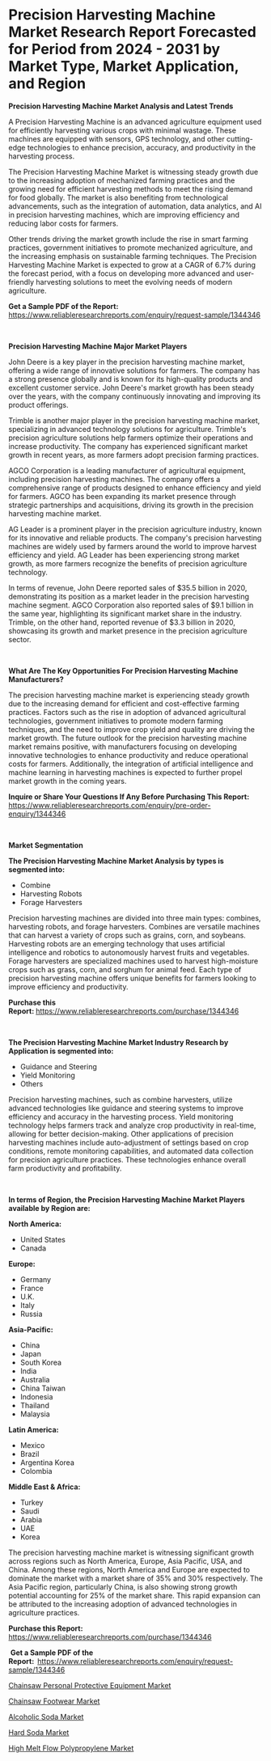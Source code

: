 <p><h1>Precision Harvesting Machine Market Research Report Forecasted for Period from 2024 -  2031 by Market Type, Market Application, and Region</h1></p><p><strong>Precision Harvesting Machine Market Analysis and Latest Trends</strong></p>
<p><p>A Precision Harvesting Machine is an advanced agriculture equipment used for efficiently harvesting various crops with minimal wastage. These machines are equipped with sensors, GPS technology, and other cutting-edge technologies to enhance precision, accuracy, and productivity in the harvesting process.</p><p>The Precision Harvesting Machine Market is witnessing steady growth due to the increasing adoption of mechanized farming practices and the growing need for efficient harvesting methods to meet the rising demand for food globally. The market is also benefiting from technological advancements, such as the integration of automation, data analytics, and AI in precision harvesting machines, which are improving efficiency and reducing labor costs for farmers.</p><p>Other trends driving the market growth include the rise in smart farming practices, government initiatives to promote mechanized agriculture, and the increasing emphasis on sustainable farming techniques. The Precision Harvesting Machine Market is expected to grow at a CAGR of 6.7% during the forecast period, with a focus on developing more advanced and user-friendly harvesting solutions to meet the evolving needs of modern agriculture.</p></p>
<p><strong>Get a Sample PDF of the Report:&nbsp;</strong> <a href="https://www.reliableresearchreports.com/enquiry/request-sample/1344346">https://www.reliableresearchreports.com/enquiry/request-sample/1344346</a></p>
<p>&nbsp;</p>
<p><strong>Precision Harvesting Machine Major Market Players</strong></p>
<p><p>John Deere is a key player in the precision harvesting machine market, offering a wide range of innovative solutions for farmers. The company has a strong presence globally and is known for its high-quality products and excellent customer service. John Deere's market growth has been steady over the years, with the company continuously innovating and improving its product offerings.</p><p>Trimble is another major player in the precision harvesting machine market, specializing in advanced technology solutions for agriculture. Trimble's precision agriculture solutions help farmers optimize their operations and increase productivity. The company has experienced significant market growth in recent years, as more farmers adopt precision farming practices.</p><p>AGCO Corporation is a leading manufacturer of agricultural equipment, including precision harvesting machines. The company offers a comprehensive range of products designed to enhance efficiency and yield for farmers. AGCO has been expanding its market presence through strategic partnerships and acquisitions, driving its growth in the precision harvesting machine market.</p><p>AG Leader is a prominent player in the precision agriculture industry, known for its innovative and reliable products. The company's precision harvesting machines are widely used by farmers around the world to improve harvest efficiency and yield. AG Leader has been experiencing strong market growth, as more farmers recognize the benefits of precision agriculture technology.</p><p>In terms of revenue, John Deere reported sales of $35.5 billion in 2020, demonstrating its position as a market leader in the precision harvesting machine segment. AGCO Corporation also reported sales of $9.1 billion in the same year, highlighting its significant market share in the industry. Trimble, on the other hand, reported revenue of $3.3 billion in 2020, showcasing its growth and market presence in the precision agriculture sector.</p></p>
<p>&nbsp;</p>
<p><strong>What Are The Key Opportunities For Precision Harvesting Machine Manufacturers?</strong></p>
<p><p>The precision harvesting machine market is experiencing steady growth due to the increasing demand for efficient and cost-effective farming practices. Factors such as the rise in adoption of advanced agricultural technologies, government initiatives to promote modern farming techniques, and the need to improve crop yield and quality are driving the market growth. The future outlook for the precision harvesting machine market remains positive, with manufacturers focusing on developing innovative technologies to enhance productivity and reduce operational costs for farmers. Additionally, the integration of artificial intelligence and machine learning in harvesting machines is expected to further propel market growth in the coming years.</p></p>
<p><strong>Inquire or Share Your Questions If Any Before Purchasing This Report:</strong> <a href="https://www.reliableresearchreports.com/enquiry/pre-order-enquiry/1344346">https://www.reliableresearchreports.com/enquiry/pre-order-enquiry/1344346</a></p>
<p>&nbsp;</p>
<p><strong>Market Segmentation</strong></p>
<p><strong>The Precision Harvesting Machine Market Analysis by types is segmented into:</strong></p>
<p><ul><li>Combine</li><li>Harvesting Robots</li><li>Forage Harvesters</li></ul></p>
<p><p>Precision harvesting machines are divided into three main types: combines, harvesting robots, and forage harvesters. Combines are versatile machines that can harvest a variety of crops such as grains, corn, and soybeans. Harvesting robots are an emerging technology that uses artificial intelligence and robotics to autonomously harvest fruits and vegetables. Forage harvesters are specialized machines used to harvest high-moisture crops such as grass, corn, and sorghum for animal feed. Each type of precision harvesting machine offers unique benefits for farmers looking to improve efficiency and productivity.</p></p>
<p><strong>Purchase this Report:&nbsp;</strong><a href="https://www.reliableresearchreports.com/purchase/1344346">https://www.reliableresearchreports.com/purchase/1344346</a></p>
<p>&nbsp;</p>
<p><strong>The Precision Harvesting Machine Market Industry Research by Application is segmented into:</strong></p>
<p><ul><li>Guidance and Steering</li><li>Yield Monitoring</li><li>Others</li></ul></p>
<p><p>Precision harvesting machines, such as combine harvesters, utilize advanced technologies like guidance and steering systems to improve efficiency and accuracy in the harvesting process. Yield monitoring technology helps farmers track and analyze crop productivity in real-time, allowing for better decision-making. Other applications of precision harvesting machines include auto-adjustment of settings based on crop conditions, remote monitoring capabilities, and automated data collection for precision agriculture practices. These technologies enhance overall farm productivity and profitability.</p></p>
<p>&nbsp;</p>
<p><strong>In terms of Region, the Precision Harvesting Machine Market Players available by Region are:</strong></p>
<p>
    <p> <strong> North America: </strong>
        <ul>
            <li>United States</li>
            <li>Canada</li>
        </ul>
        </p> 
    <p> <strong> Europe: </strong>
        <ul>
            <li>Germany</li>
            <li>France</li>
            <li>U.K.</li>
            <li>Italy</li>
            <li>Russia</li>
        </ul>
        </p> 
    <p> <strong> Asia-Pacific: </strong>
        <ul>
            <li>China</li>
            <li>Japan</li>
            <li>South Korea</li>
            <li>India</li>
            <li>Australia</li>
            <li>China Taiwan</li>
            <li>Indonesia</li>
            <li>Thailand</li>
            <li>Malaysia</li>
        </ul>
        </p> 
    <p> <strong> Latin America: </strong>
        <ul>
            <li>Mexico</li>
            <li>Brazil</li>
            <li>Argentina Korea</li>
            <li>Colombia</li>
        </ul>
        </p> 
    <p> <strong> Middle East & Africa: </strong>
        <ul>
            <li>Turkey</li>
            <li>Saudi</li>
            <li>Arabia</li>
            <li>UAE</li>
            <li>Korea</li>
        </ul>
    </p>
    </p>
<p><p>The precision harvesting machine market is witnessing significant growth across regions such as North America, Europe, Asia Pacific, USA, and China. Among these regions, North America and Europe are expected to dominate the market with a market share of 35% and 30% respectively. The Asia Pacific region, particularly China, is also showing strong growth potential accounting for 25% of the market share. This rapid expansion can be attributed to the increasing adoption of advanced technologies in agriculture practices.</p></p>
<p><strong>Purchase this Report: </strong><a href="https://www.reliableresearchreports.com/purchase/1344346">https://www.reliableresearchreports.com/purchase/1344346</a></p>
<p>&nbsp;<strong>Get a Sample PDF of the Report:&nbsp;&nbsp;</strong><a href="https://www.reliableresearchreports.com/enquiry/request-sample/1344346">https://www.reliableresearchreports.com/enquiry/request-sample/1344346</a></p>
<p><strong></strong></p>
<p><p><a href="https://medium.com/@joshuajackson1010/chainsaw-personal-protective-equipment-market-report-reveals-the-latest-trends-and-growth-1d8ffe7eb54c">Chainsaw Personal Protective Equipment Market</a></p><p><a href="https://medium.com/@joshuajackson1010/chainsaw-footwear-market-exploring-market-share-market-trends-and-future-growth-92aad8fa8411">Chainsaw Footwear Market</a></p><p><a href="https://medium.com/@harrymcgrath965/alcoholic-soda-market-trends-forecast-and-competitive-analysis-to-2031-67b5b69d61e9">Alcoholic Soda Market</a></p><p><a href="https://medium.com/@harrymcgrath965/hard-soda-market-size-and-market-trends-complete-industry-overview-2024-to-2031-94db3f9c02ea">Hard Soda Market</a></p><p><a href="https://medium.com/@harrymcgrath965/high-melt-flow-polypropylene-market-insights-into-market-cagr-market-trends-and-growth-fa6228a745fe">High Melt Flow Polypropylene Market</a></p></p>
